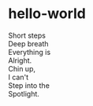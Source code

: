 # hello-world
<p> Short steps </br>
    Deep breath </br>
    Everything is </br>
    Alright. </br>
    Chin up, </br>
    I can't </br>
    Step into the </br>
    Spotlight. </p>
